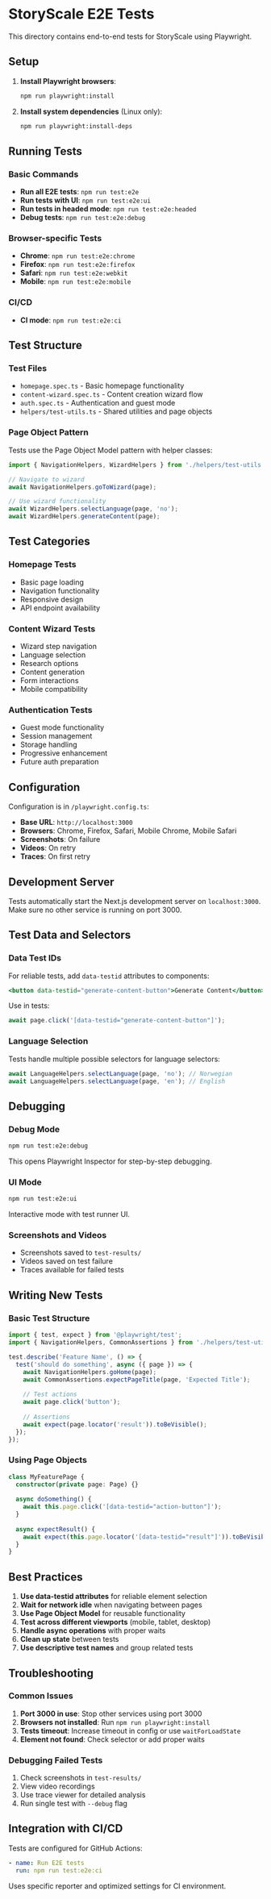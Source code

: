 # StoryScale E2E Tests

This directory contains end-to-end tests for StoryScale using Playwright.

## Setup

1. **Install Playwright browsers**:
   ```bash
   npm run playwright:install
   ```

2. **Install system dependencies** (Linux only):
   ```bash
   npm run playwright:install-deps
   ```

## Running Tests

### Basic Commands

- **Run all E2E tests**: `npm run test:e2e`
- **Run tests with UI**: `npm run test:e2e:ui`
- **Run tests in headed mode**: `npm run test:e2e:headed`
- **Debug tests**: `npm run test:e2e:debug`

### Browser-specific Tests

- **Chrome**: `npm run test:e2e:chrome`
- **Firefox**: `npm run test:e2e:firefox`
- **Safari**: `npm run test:e2e:webkit`
- **Mobile**: `npm run test:e2e:mobile`

### CI/CD

- **CI mode**: `npm run test:e2e:ci`

## Test Structure

### Test Files

- `homepage.spec.ts` - Basic homepage functionality
- `content-wizard.spec.ts` - Content creation wizard flow
- `auth.spec.ts` - Authentication and guest mode
- `helpers/test-utils.ts` - Shared utilities and page objects

### Page Object Pattern

Tests use the Page Object Model pattern with helper classes:

```typescript
import { NavigationHelpers, WizardHelpers } from './helpers/test-utils';

// Navigate to wizard
await NavigationHelpers.goToWizard(page);

// Use wizard functionality
await WizardHelpers.selectLanguage(page, 'no');
await WizardHelpers.generateContent(page);
```

## Test Categories

### Homepage Tests
- Basic page loading
- Navigation functionality
- Responsive design
- API endpoint availability

### Content Wizard Tests
- Wizard step navigation
- Language selection
- Research options
- Content generation
- Form interactions
- Mobile compatibility

### Authentication Tests
- Guest mode functionality
- Session management
- Storage handling
- Progressive enhancement
- Future auth preparation

## Configuration

Configuration is in `/playwright.config.ts`:

- **Base URL**: `http://localhost:3000`
- **Browsers**: Chrome, Firefox, Safari, Mobile Chrome, Mobile Safari
- **Screenshots**: On failure
- **Videos**: On retry
- **Traces**: On first retry

## Development Server

Tests automatically start the Next.js development server on `localhost:3000`. Make sure no other service is running on port 3000.

## Test Data and Selectors

### Data Test IDs

For reliable tests, add `data-testid` attributes to components:

```jsx
<button data-testid="generate-content-button">Generate Content</button>
```

Use in tests:
```typescript
await page.click('[data-testid="generate-content-button"]');
```

### Language Selection

Tests handle multiple possible selectors for language selectors:

```typescript
await LanguageHelpers.selectLanguage(page, 'no'); // Norwegian
await LanguageHelpers.selectLanguage(page, 'en'); // English
```

## Debugging

### Debug Mode
```bash
npm run test:e2e:debug
```

This opens Playwright Inspector for step-by-step debugging.

### UI Mode
```bash
npm run test:e2e:ui
```

Interactive mode with test runner UI.

### Screenshots and Videos

- Screenshots saved to `test-results/`
- Videos saved on test failure
- Traces available for failed tests

## Writing New Tests

### Basic Test Structure

```typescript
import { test, expect } from '@playwright/test';
import { NavigationHelpers, CommonAssertions } from './helpers/test-utils';

test.describe('Feature Name', () => {
  test('should do something', async ({ page }) => {
    await NavigationHelpers.goHome(page);
    await CommonAssertions.expectPageTitle(page, 'Expected Title');
    
    // Test actions
    await page.click('button');
    
    // Assertions
    await expect(page.locator('result')).toBeVisible();
  });
});
```

### Using Page Objects

```typescript
class MyFeaturePage {
  constructor(private page: Page) {}
  
  async doSomething() {
    await this.page.click('[data-testid="action-button"]');
  }
  
  async expectResult() {
    await expect(this.page.locator('[data-testid="result"]')).toBeVisible();
  }
}
```

## Best Practices

1. **Use data-testid attributes** for reliable element selection
2. **Wait for network idle** when navigating between pages
3. **Use Page Object Model** for reusable functionality
4. **Test across different viewports** (mobile, tablet, desktop)
5. **Handle async operations** with proper waits
6. **Clean up state** between tests
7. **Use descriptive test names** and group related tests

## Troubleshooting

### Common Issues

1. **Port 3000 in use**: Stop other services using port 3000
2. **Browsers not installed**: Run `npm run playwright:install`
3. **Tests timeout**: Increase timeout in config or use `waitForLoadState`
4. **Element not found**: Check selector or add proper waits

### Debugging Failed Tests

1. Check screenshots in `test-results/`
2. View video recordings
3. Use trace viewer for detailed analysis
4. Run single test with `--debug` flag

## Integration with CI/CD

Tests are configured for GitHub Actions:

```yaml
- name: Run E2E tests
  run: npm run test:e2e:ci
```

Uses specific reporter and optimized settings for CI environment.